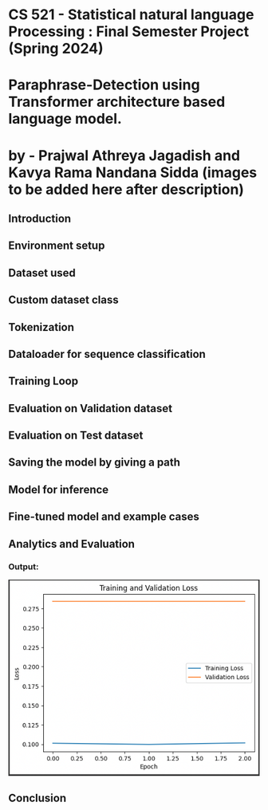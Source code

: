# CS 521 - Statistical natural language Processing : Final Semester Project (Spring 2024)

# Paraphrase-Detection using Transformer architecture based language model. 
# by - Prajwal Athreya Jagadish and Kavya Rama Nandana Sidda (images to be added here after description)

## Introduction
## Environment setup
## Dataset used
## Custom dataset class
## Tokenization
## Dataloader for sequence classification
## Training Loop
## Evaluation on Validation dataset
## Evaluation on Test dataset
## Saving the model by giving a path
## Model for inference

## Fine-tuned model and example cases

## Analytics and Evaluation

### Output:
<p align="center">
<img src="Analytics/losses.png" />
</p>
 
## Conclusion
